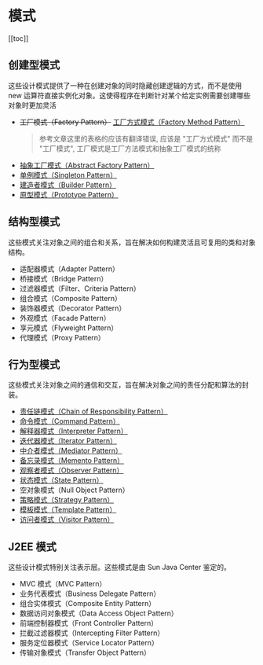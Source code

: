 # 模式

[[toc]]

## 创建型模式

这些设计模式提供了一种在创建对象的同时隐藏创建逻辑的方式，而不是使用 new 运算符直接实例化对象。这使得程序在判断针对某个给定实例需要创建哪些对象时更加灵活

- ~~工厂模式（Factory Pattern）~~ [工厂方式模式（Factory Method Pattern）](./factory/factory-method/factory-method.md)
  > 参考文章这里的表格的应该有翻译错误, 应该是 "工厂方式模式" 而不是 "工厂模式", 工厂模式是工厂方法模式和抽象工厂模式的统称
- [抽象工厂模式（Abstract Factory Pattern）](./factory/abstract-factory/abstract-factory.md)
- [单例模式（Singleton Pattern）](./singleton/singleton.md)
- [建造者模式（Builder Pattern）](./builder/builder.md)
- [原型模式（Prototype Pattern）](./prototype/prototype.md)

## 结构型模式

这些模式关注对象之间的组合和关系，旨在解决如何构建灵活且可复用的类和对象结构。

- 适配器模式（Adapter Pattern）
- 桥接模式（Bridge Pattern）
- 过滤器模式（Filter、Criteria Pattern）
- 组合模式（Composite Pattern）
- 装饰器模式（Decorator Pattern）
- 外观模式（Facade Pattern）
- 享元模式（Flyweight Pattern）
- 代理模式（Proxy Pattern）

## 行为型模式

这些模式关注对象之间的通信和交互，旨在解决对象之间的责任分配和算法的封装。

- [责任链模式（Chain of Responsibility Pattern）](./chain-of-responsibility/chain-of-responsibility.md)
- [命令模式（Command Pattern）](./command/command.md)
- [解释器模式（Interpreter Pattern）](./interpreter/interpreter.md)
- [迭代器模式（Iterator Pattern）](./iterator/iterator.md)
- [中介者模式（Mediator Pattern）](./mediator/mediator.md)
- [备忘录模式（Memento Pattern）](./memento/memento.md)
- [观察者模式（Observer Pattern）](./observer/observer.md)
- [状态模式（State Pattern）](./state/state.md)
- 空对象模式（Null Object Pattern）
- [策略模式（Strategy Pattern）](./strategy/strategy.md)
- [模板模式（Template Pattern）](./template/template.md)
- [访问者模式（Visitor Pattern）](./visitor/visitor.md)

## J2EE 模式

这些设计模式特别关注表示层。这些模式是由 Sun Java Center 鉴定的。

- MVC 模式（MVC Pattern）
- 业务代表模式（Business Delegate Pattern）
- 组合实体模式（Composite Entity Pattern）
- 数据访问对象模式（Data Access Object Pattern）
- 前端控制器模式（Front Controller Pattern）
- 拦截过滤器模式（Intercepting Filter Pattern）
- 服务定位器模式（Service Locator Pattern）
- 传输对象模式（Transfer Object Pattern）
